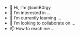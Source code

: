 - 👋 Hi, I’m @iamB0rgy
- 👀 I’m interested in ...
- 🌱 I’m currently learning ...
- 💞️ I’m looking to collaborate on ...
- 📫 How to reach me ...

<!---
iamB0rgy/iamB0rgy is a ✨ special ✨ repository because its `README.md` (this file) appears on your GitHub profile.
You can click the Preview link to take a look at your changes.
--->
